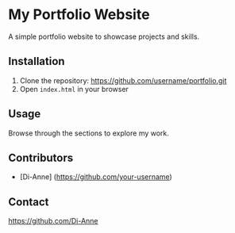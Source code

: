 # My Portfolio Website 
A simple portfolio website to showcase projects and skills.
## Installation
1. Clone the repository: https://github.com/username/portfolio.git
2. Open `index.html` in your browser
## Usage 
Browse through the sections to explore my work.
## Contributors
- [Di-Anne] (https://github.com/your-username) 
## Contact 
https://github.com/Di-Anne